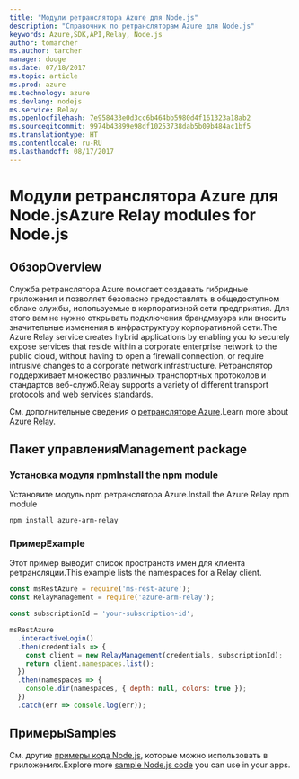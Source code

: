 ```yaml
---
title: "Модули ретранслятора Azure для Node.js"
description: "Справочник по ретрансляторам Azure для Node.js"
keywords: Azure,SDK,API,Relay, Node.js
author: tomarcher
ms.author: tarcher
manager: douge
ms.date: 07/18/2017
ms.topic: article
ms.prod: azure
ms.technology: azure
ms.devlang: nodejs
ms.service: Relay
ms.openlocfilehash: 7e958433e0d3cc6b464bb5980d4f161323a18ab2
ms.sourcegitcommit: 9974b43899e98df10253738dab5b09b484ac1bf5
ms.translationtype: HT
ms.contentlocale: ru-RU
ms.lasthandoff: 08/17/2017
---
```

# <a name="azure-relay-modules-for-nodejs"></a><span data-ttu-id="11e08-104">Модули ретранслятора Azure для Node.js</span><span class="sxs-lookup"><span data-stu-id="11e08-104">Azure Relay modules for Node.js</span></span>

## <a name="overview"></a><span data-ttu-id="11e08-105">Обзор</span><span class="sxs-lookup"><span data-stu-id="11e08-105">Overview</span></span>

<span data-ttu-id="11e08-106">Служба ретранслятора Azure помогает создавать гибридные приложения и позволяет безопасно предоставлять в общедоступном облаке службы, используемые в корпоративной сети предприятия. Для этого вам не нужно открывать подключения брандмауэра или вносить значительные изменения в инфраструктуру корпоративной сети.</span><span class="sxs-lookup"><span data-stu-id="11e08-106">The Azure Relay service creates hybrid applications by enabling you to securely expose services that reside within a corporate enterprise network to the public cloud, without having to open a firewall connection, or require intrusive changes to a corporate network infrastructure.</span></span> <span data-ttu-id="11e08-107">Ретранслятор поддерживает множество различных транспортных протоколов и стандартов веб-служб.</span><span class="sxs-lookup"><span data-stu-id="11e08-107">Relay supports a variety of different transport protocols and web services standards.</span></span>

<span data-ttu-id="11e08-108">См. дополнительные сведения о [ретрансляторе Azure](https://docs.microsoft.com/azure/service-bus-relay/relay-what-is-it).</span><span class="sxs-lookup"><span data-stu-id="11e08-108">Learn more about [Azure Relay](https://docs.microsoft.com/azure/service-bus-relay/relay-what-is-it).</span></span>

## <a name="management-package"></a><span data-ttu-id="11e08-109">Пакет управления</span><span class="sxs-lookup"><span data-stu-id="11e08-109">Management package</span></span>

### <a name="install-the-npm-module"></a><span data-ttu-id="11e08-110">Установка модуля npm</span><span class="sxs-lookup"><span data-stu-id="11e08-110">Install the npm module</span></span>

<span data-ttu-id="11e08-111">Установите модуль npm ретранслятора Azure.</span><span class="sxs-lookup"><span data-stu-id="11e08-111">Install the Azure Relay npm module</span></span>

```bash
npm install azure-arm-relay
```

### <a name="example"></a><span data-ttu-id="11e08-112">Пример</span><span class="sxs-lookup"><span data-stu-id="11e08-112">Example</span></span>

<span data-ttu-id="11e08-113">Этот пример выводит список пространств имен для клиента ретрансляции.</span><span class="sxs-lookup"><span data-stu-id="11e08-113">This example lists the namespaces for a Relay client.</span></span>

```javascript
const msRestAzure = require('ms-rest-azure');
const RelayManagement = require('azure-arm-relay');

const subscriptionId = 'your-subscription-id';

msRestAzure
  .interactiveLogin()
  .then(credentials => {
    const client = new RelayManagement(credentials, subscriptionId);
    return client.namespaces.list();
  })
  .then(namespaces => {
    console.dir(namespaces, { depth: null, colors: true });
  })
  .catch(err => console.log(err));
```

## <a name="samples"></a><span data-ttu-id="11e08-114">Примеры</span><span class="sxs-lookup"><span data-stu-id="11e08-114">Samples</span></span>

<span data-ttu-id="11e08-115">См. другие [примеры кода Node.js](https://azure.microsoft.com/resources/samples/?platform=nodejs), которые можно использовать в приложениях.</span><span class="sxs-lookup"><span data-stu-id="11e08-115">Explore more [sample Node.js code](https://azure.microsoft.com/resources/samples/?platform=nodejs) you can use in your apps.</span></span>
